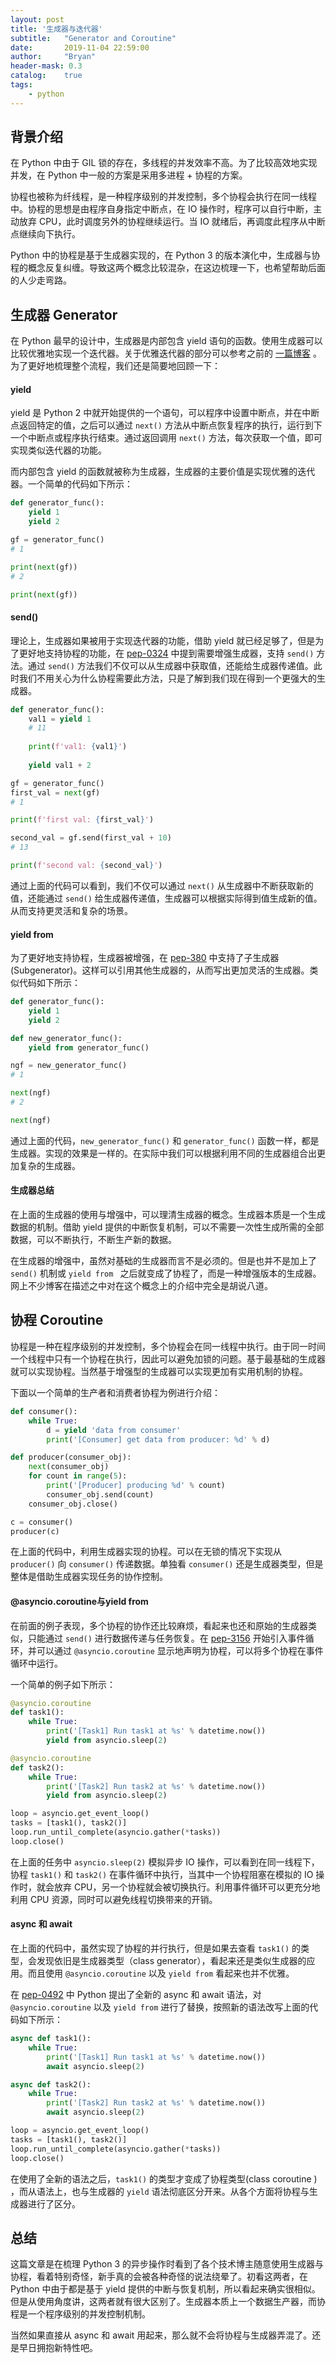 ```yaml
---
layout: post
title: '生成器与迭代器'
subtitle:   "Generator and Coroutine"
date:       2019-11-04 22:59:00
author:     "Bryan"
header-mask: 0.3
catalog:    true
tags:
    - python
---
```


## 背景介绍

在 Python 中由于 GIL 锁的存在，多线程的并发效率不高。为了比较高效地实现并发，在 Python 中一般的方案是采用多进程 + 协程的方案。

协程也被称为纤线程，是一种程序级别的并发控制，多个协程会执行在同一线程中。协程的思想是由程序自身指定中断点，在 IO 操作时，程序可以自行中断，主动放弃 CPU，此时调度另外的协程继续运行。当 IO 就绪后，再调度此程序从中断点继续向下执行。

Python 中的协程是基于生成器实现的，在 Python 3 的版本演化中，生成器与协程的概念反复纠缠。导致这两个概念比较混杂，在这边梳理一下，也希望帮助后面的人少走弯路。

## 生成器 Generator

在 Python 最早的设计中，生成器是内部包含 yield 语句的函数。使用生成器可以比较优雅地实现一个迭代器。关于优雅迭代器的部分可以参考之前的 [一篇博客](https://hustyichi.github.io/2018/08/14/elegant-iterator-in-python/) 。为了更好地梳理整个流程，我们还是简要地回顾一下：

#### yield

yield 是 Python 2 中就开始提供的一个语句，可以程序中设置中断点，并在中断点返回特定的值，之后可以通过 `next()` 方法从中断点恢复程序的执行，运行到下一个中断点或程序执行结束。通过返回调用 `next()` 方法，每次获取一个值，即可实现类似迭代器的功能。

而内部包含 yield 的函数就被称为生成器，生成器的主要价值是实现优雅的迭代器。一个简单的代码如下所示：

```python
def generator_func():
    yield 1
    yield 2

gf = generator_func()
# 1

print(next(gf))     
# 2

print(next(gf))     
```

#### send()

理论上，生成器如果被用于实现迭代器的功能，借助 yield 就已经足够了，但是为了更好地支持协程的功能，在 [pep-0324](https://www.python.org/dev/peps/pep-0342/#new-generator-method-send-value/) 中提到需要增强生成器，支持 `send()` 方法。通过  `send()` 方法我们不仅可以从生成器中获取值，还能给生成器传递值。此时我们不用关心为什么协程需要此方法，只是了解到我们现在得到一个更强大的生成器。

```python
def generator_func():
    val1 = yield 1
    # 11
    
    print(f'val1: {val1}')           
    
    yield val1 + 2

gf = generator_func()
first_val = next(gf)
# 1

print(f'first val: {first_val}')      

second_val = gf.send(first_val + 10)
# 13

print(f'second val: {second_val}')    
```

通过上面的代码可以看到，我们不仅可以通过 `next()` 从生成器中不断获取新的值，还能通过 `send()` 给生成器传递值，生成器可以根据实际得到值生成新的值。从而支持更灵活和复杂的场景。

#### yield from

为了更好地支持协程，生成器被增强，在 [pep-380](https://www.python.org/dev/peps/pep-0380/) 中支持了子生成器(Subgenerator)。这样可以引用其他生成器的，从而写出更加灵活的生成器。类似代码如下所示：

```python
def generator_func():
    yield 1
    yield 2

def new_generator_func():
    yield from generator_func()

ngf = new_generator_func()
# 1

next(ngf)          
# 2

next(ngf)          
```

通过上面的代码，`new_generator_func()` 和 `generator_func()` 函数一样，都是生成器。实现的效果是一样的。在实际中我们可以根据利用不同的生成器组合出更加复杂的生成器。

#### 生成器总结

在上面的生成器的使用与增强中，可以理清生成器的概念。生成器本质是一个生成数据的机制。借助 yield 提供的中断恢复机制，可以不需要一次性生成所需的全部数据，可以不断执行，不断生产新的数据。

在生成器的增强中，虽然对基础的生成器而言不是必须的。但是也并不是加上了 `send()` 机制或 `yield from ` 之后就变成了协程了，而是一种增强版本的生成器。网上不少博客在描述之中对在这个概念上的介绍中完全是胡说八道。

## 协程 Coroutine

协程是一种在程序级别的并发控制，多个协程会在同一线程中执行。由于同一时间一个线程中只有一个协程在执行，因此可以避免加锁的问题。基于最基础的生成器就可以实现协程。当然基于增强型的生成器可以实现更加有实用机制的协程。

下面以一个简单的生产者和消费者协程为例进行介绍：

```python
def consumer():
    while True:
        d = yield 'data from consumer'
        print('[Consumer] get data from producer: %d' % d)

def producer(consumer_obj):
    next(consumer_obj)
    for count in range(5):
        print('[Producer] producing %d' % count)
        consumer_obj.send(count)
    consumer_obj.close()

c = consumer()
producer(c)
```

在上面的代码中，利用生成器实现的协程。可以在无锁的情况下实现从 `producer()` 向 `consumer()` 传递数据。单独看 `consumer()` 还是生成器类型，但是整体是借助生成器实现任务的协作控制。

#### @asyncio.coroutine与yield from

在前面的例子表现，多个协程的协作还比较麻烦，看起来也还和原始的生成器类似，只能通过 `send()` 进行数据传递与任务恢复。在 [pep-3156](https://www.python.org/dev/peps/pep-3156/) 开始引入事件循环，并可以通过 `@asyncio.coroutine` 显示地声明为协程，可以将多个协程在事件循环中运行。

一个简单的例子如下所示：

```python
@asyncio.coroutine
def task1():
    while True:
        print('[Task1] Run task1 at %s' % datetime.now())
        yield from asyncio.sleep(2)

@asyncio.coroutine
def task2():
    while True:
        print('[Task2] Run task2 at %s' % datetime.now())
        yield from asyncio.sleep(2)

loop = asyncio.get_event_loop()
tasks = [task1(), task2()]
loop.run_until_complete(asyncio.gather(*tasks))
loop.close()
```

在上面的任务中 `asyncio.sleep(2)` 模拟异步 IO 操作，可以看到在同一线程下，协程 `task1()` 和 `task2()` 在事件循环中执行，当其中一个协程阻塞在模拟的 IO 操作时，就会放弃 CPU，另一个协程就会被切换执行。利用事件循环可以更充分地利用 CPU 资源，同时可以避免线程切换带来的开销。

#### async 和 await

在上面的代码中，虽然实现了协程的并行执行，但是如果去查看 `task1()`  的类型，会发现依旧是生成器类型（class generator），看起来还是类似生成器的应用。而且使用 `@asyncio.coroutine` 以及 `yield from` 看起来也并不优雅。

在 [pep-0492](https://www.python.org/dev/peps/pep-0492/) 中 Python 提出了全新的 async 和 await 语法，对 `@asyncio.coroutine` 以及 `yield from` 进行了替换，按照新的语法改写上面的代码如下所示：

```python
async def task1():
    while True:
        print('[Task1] Run task1 at %s' % datetime.now())
        await asyncio.sleep(2)

async def task2():
    while True:
        print('[Task2] Run task2 at %s' % datetime.now())
        await asyncio.sleep(2)

loop = asyncio.get_event_loop()
tasks = [task1(), task2()]
loop.run_until_complete(asyncio.gather(*tasks))
loop.close()
```

在使用了全新的语法之后，`task1()` 的类型才变成了协程类型(class coroutine ) ，而从语法上，也与生成器的 `yield` 语法彻底区分开来。从各个方面将协程与生成器进行了区分。

## 总结

这篇文章是在梳理 Python 3 的异步操作时看到了各个技术博主随意使用生成器与协程，看着特别奇怪，新手真的会被各种奇怪的说法绕晕了。初看这两者，在 Python 中由于都是基于 yield 提供的中断与恢复机制，所以看起来确实很相似。但是从使用角度讲，这两者就有很大区别了。生成器本质上一个数据生产器，而协程是一个程序级别的并发控制机制。

当然如果直接从 async 和 await 用起来，那么就不会将协程与生成器弄混了。还是早日拥抱新特性吧。
